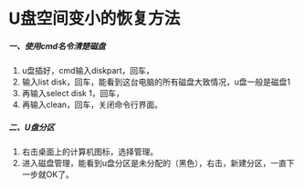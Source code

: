 # U盘空间变小的恢复方法

##### 一、使用cmd名令清楚磁盘

1. u盘插好，cmd输入diskpart，回车，
2. 输入list disk，回车，能看到这台电脑的所有磁盘大致情况，u盘一般是磁盘1
3. 再输入select disk 1，回车，
4. 再输入clean，回车，关闭命令行界面。

##### 二、U盘分区

1. 右击桌面上的计算机图标，选择管理。
2. 进入磁盘管理，能看到u盘分区是未分配的（黑色），右击，新建分区，一直下一步就OK了。

